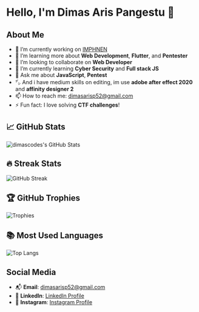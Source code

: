 # Hello, I'm Dimas Aris Pangestu 👋

## About Me
- 🔭 I’m currently working on [IMPHNEN](https://www.facebook.com/groups/1032515944638255)
- 🌱 I’m learning more about **Web Development**, **Flutter**, and **Pentester**
- 👯 I’m looking to collaborate on **Web Developer**
- 🤔 I’m currently learning **Cyber Security** and **Full stack JS**
- 💬 Ask me about **JavaScript**, **Pentest**
- ㌥ And i have medium skills on editing, im use **adobe after effect 2020** and **affinity designer 2**
- 📫 How to reach me: [dimasarisp52@gmail.com](mailto:dimasarisp52@gmail.com)
- ⚡ Fun fact: I love solving **CTF challenges**!

## 📈 GitHub Stats
![dimascodes's GitHub Stats](https://github-readme-stats.vercel.app/api?username=dimascodes&show_icons=true&hide_title=true&hide=prs&count_private=true)

## 🔥 Streak Stats
![GitHub Streak](https://github-readme-streak-stats.herokuapp.com/?user=dimascodes)

## 🏆 GitHub Trophies
![Trophies](https://github-profile-trophy.vercel.app/?username=dimascodes&theme=radical)

## 📚 Most Used Languages
![Top Langs](https://github-readme-stats.vercel.app/api/top-langs/?username=dimascodes&layout=compact)

## Social Media
- 📬 **Email**: [dimasarisp52@gmail.com](mailto:dimasarisp52@gmail.com)
- 💼 **LinkedIn**: [LinkedIn Profile](https://www.linkedin.com/in/dimas-aris-pangestu-372bb929a/)
- 📸 **Instagram**: [Instagram Profile](https://www.instagram.com/dimaas.i)

